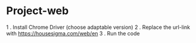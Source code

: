 # Project-web

1 . Install Chrome Driver (choose adaptable version) 
2 . Replace the url-link with https://housesigma.com/web/en 
3 . Run the code
